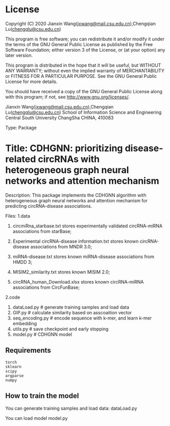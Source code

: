 # License

Copyright (C) 2020 Jianxin Wang(jxwang@mail.csu.edu.cn),Chengqian Lu(chengqlu@csu.edu.cn)

This program is free software; you can redistribute it and/or
modify it under the terms of the GNU General Public License
as published by the Free Software Foundation; either version 3
of the License, or (at your option) any later version.

This program is distributed in the hope that it will be useful,
but WITHOUT ANY WARRANTY; without even the implied warranty of
MERCHANTABILITY or FITNESS FOR A PARTICULAR PURPOSE.  See the
GNU General Public License for more details.

You should have received a copy of the GNU General Public License
along with this program; if not, see <http://www.gnu.org/licenses/>.

Jianxin Wang(jxwang@mail.csu.edu.cn),Chengqian Lu(chengqlu@csu.edu.cn)
School of Information Science and Engineering
Central South University
ChangSha
CHINA, 410083

Type: Package

# Title: CDHGNN: prioritizing disease-related circRNAs with heterogeneous graph neural networks and attention mechanism

Description: This package implements the CDHGNN algorithm with heterogeneous graph neural networks and attention mechanism for predicting circRNA-disease associations.

Files:
1.data

1) circmiRna_starbase.txt stores experimentally validated circRNA-miRNA associations from starBase;

2) Experimental circRNA-disease information.txt stores known circRNA-disease associations from MNDR 3.0;

3) miRNA-disease.txt stores known miRNA-disease associations from HMDD 3;

4) MISIM2_similarity.txt stores known MISIM 2.0;

5) circRNA_human_Download.xlsx stores known circRNA-miRNA associations from CircFunBase;

2.code
1) dataLoad.py # generate training samples and load data
2) GIP.py # calculate similarity based on asscoaition vector
3) seq_encoding.py # encode sequence with k-mer, and learn k-mer embedding
4) utils.py # save checkpoint and early stopping
5) model.py # CDHGNN model 


##  Requirements
    torch
	sklearn
	scipy
	argparse	
	numpy
	

##  How to train the model
You can generate training samples and load data: 
dataLoad.py

You can load model 
model.py

